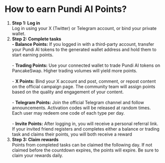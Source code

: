 # How to earn Pundi AI Points?

1. **Step 1: Log in**\
   Log in using your X (Twitter) or Telegram account, or bind your private wallet.
2. **Step 2: Complete tasks** \
   **- Balance Points:** If you logged in with a third-party account, transfer your Pundi AI tokens to the generated wallet address and hold them to start earning points. \
   \
   \- **Trading Points:** Use your connected wallet to trade Pundi AI tokens on PancakeSwap. Higher trading volumes will yield more points. \
   \
   \- **X Points:** Bind your X account and post, comment, or repost content on the official campaign page. The community team will assign points based on the quality and engagement of your content. \
   \
   \- **Telegram Points:** Join the official Telegram channel and follow announcements. Activation codes will be released at random times. Each user may redeem one code of each type per day. \
   \
   \- **Invite Points:** After logging in, you will receive a personal referral link. If your invited friend registers and completes either a balance or trading task and claims their points, you will both receive a reward
3. **Step 3: Claim rewards** \
   Points from completed tasks can be claimed the following day. If not claimed before the countdown expires, the points will expire. Be sure to claim your rewards daily.
